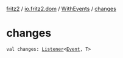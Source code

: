 [fritz2](../../index.md) / [io.fritz2.dom](../index.md) / [WithEvents](index.md) / [changes](./changes.md)

# changes

`val changes: `[`Listener`](../-listener/index.md)`<`[`Event`](https://kotlinlang.org/api/latest/jvm/stdlib/org.w3c.dom.events/-event/index.html)`, T>`
